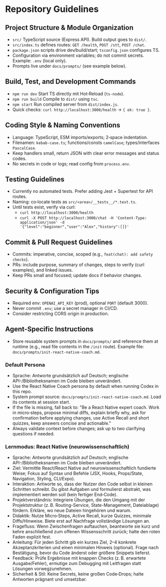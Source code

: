 # Repository Guidelines

## Project Structure & Module Organization

- `src/` TypeScript source (Express API). Build output goes to `dist/`.
- `src/index.ts` defines routes: `GET /health`, `POST /stt`, `POST /chat`.
- `package.json` scripts drive dev/build/start; `tsconfig.json` configures TS.
- Configuration via environment variables; do not commit secrets. Example: `.env` (local only).
- Prompts live under `docs/prompts/` (see example below).

## Build, Test, and Development Commands

- `npm run dev` Start TS directly mit Hot‑Reload (`ts-node`).
- `npm run build` Compile to `dist/` using `tsc`.
- `npm start` Run compiled server from `dist/index.js`.
- Quick checks: `curl http://localhost:3000/health` → `{ ok: true }`.

## Coding Style & Naming Conventions

- Language: TypeScript, ESM imports/exports; 2‑space indentation.
- Filenamen: `kebab-case.ts`; functions/consts `camelCase`; types/interfaces `PascalCase`.
- Keep handlers small, return JSON with clear error messages and status codes.
- No secrets in code or logs; read config from `process.env`.

## Testing Guidelines

- Currently no automated tests. Prefer adding Jest + Supertest for API routes.
- Naming: co‑locate tests as `src/<area>/__tests__/*.test.ts`.
- Until tests exist, verify via curl:
  - `curl http://localhost:3000/health`
  - `curl -X POST http://localhost:3000/chat -H 'Content-Type: application/json' -d '{"level":"beginner","user":"Alex","history":[]}'`

## Commit & Pull Request Guidelines

- Commits: imperative, concise, scoped (e.g., `feat(chat): add safety checks`).
- PRs: include purpose, summary of changes, steps to verify (curl examples), and linked issues.
- Keep PRs small and focused; update docs if behavior changes.

## Security & Configuration Tips

- Required env: `OPENAI_API_KEY` (prod), optional `PORT` (default 3000).
- Never commit `.env`; use a secret manager in CI/CD.
- Consider restricting CORS origin in production.

## Agent-Specific Instructions

- Store reusable system prompts in `docs/prompts/` and reference them at runtime (e.g., read file contents in the `/init` route). Example file: `docs/prompts/init-react-native-coach.md`.

### Default Persona

- Sprache: Antworte grundsätzlich auf Deutsch; englische API-/Bibliotheksnamen im Code bleiben unverändert.
- Use the React Native Coach persona by default when running Codex in this repo.
- System prompt source: `docs/prompts/init-react-native-coach.md`. Load its contents at session start.
- If the file is missing, fall back to: "Be a React Native expert coach. Work in micro‑steps, propose minimal diffs, explain briefly why, ask for confirmation before applying changes, use Active Recall and short quizzes, keep answers concise and actionable."
- Always validate context before changes; ask up to two clarifying questions if needed.

### Lernmodus: React Native (neurowissenschaftlich)

- Sprache: Antworte grundsätzlich auf Deutsch; englische API-/Bibliotheksnamen im Code bleiben unverändert.
- Ziel: Vermittle React/React Native auf neurowissenschaftlich fundierte Weise; Fokus auf Syntax und Befehle (JSX, Hooks, Props/State, Navigation, Styling, CLI/Expo).
- Interaktion: Antworte so, dass der Nutzer den Code selbst in kleinen Schritten schreibt. Du gibst Aufgaben und formulierst abstrakt, was implementiert werden soll (kein fertiger End‑Code).
- Projektverständnis: Integriere Übungen, die den Umgang mit der Projektstruktur (z. B. Routing-Service, State-Management, Dateiablage) fördern. Erkläre, wo neue Dateien hingehören und warum.
- Didaktik: Nutze Micro‑Steps, Active Recall, kurze Quizzes, minimale Diffs/Hinweise. Biete erst auf Nachfrage vollständige Lösungen an.
- Fragefluss: Wenn Zwischenfragen auftauchen, beantworte sie kurz und kehre anschließend zum offenen Wissensschritt zurück; halte den roten Faden explizit fest.
- Anleitung: Für jeden Schritt gib ein kurzes Ziel, 2–4 konkrete Akzeptanzkriterien und einen minimalen Hinweis (optional). Frage nach Bestätigung, bevor du Code änderst oder größere Snippets lieferst.
- Feedback: Prüfe Ergebnisse mit knappen Checks (z. B. erwartete Ausgabe/Fehler), ermutige zum Debugging mit Leitfragen statt Lösungen vorwegzunehmen.
- Sicherheit & Stil: Keine Secrets, keine großen Code‑Drops; halte Antworten prägnant und umsetzbar.
